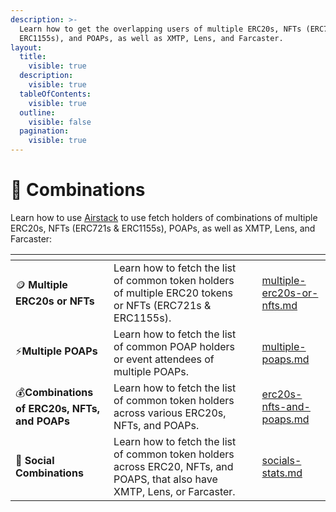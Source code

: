 ```yaml
---
description: >-
  Learn how to get the overlapping users of multiple ERC20s, NFTs (ERC721s &
  ERC1155s), and POAPs, as well as XMTP, Lens, and Farcaster.
layout:
  title:
    visible: true
  description:
    visible: true
  tableOfContents:
    visible: true
  outline:
    visible: false
  pagination:
    visible: true
---
```


# 🥗 Combinations

Learn how to use [Airstack](https://airstack.xyz) to use fetch holders of combinations of multiple ERC20s, NFTs (ERC721s & ERC1155s), POAPs, as well as XMTP, Lens, and Farcaster:

<table data-view="cards"><thead><tr><th></th><th></th><th></th><th data-hidden data-card-target data-type="content-ref"></th></tr></thead><tbody><tr><td><span data-gb-custom-inline data-tag="emoji" data-code="1fa99">🪙</span> <strong>Multiple ERC20s or NFTs</strong></td><td>Learn how to fetch the list of common token holders of multiple ERC20 tokens or NFTs (ERC721s &#x26; ERC1155s).</td><td></td><td><a href="multiple-erc20s-or-nfts.md">multiple-erc20s-or-nfts.md</a></td></tr><tr><td><span data-gb-custom-inline data-tag="emoji" data-code="26a1">⚡</span><strong>Multiple POAPs</strong></td><td>Learn how to fetch the list of common POAP holders or event attendees of multiple POAPs.</td><td></td><td><a href="multiple-poaps.md">multiple-poaps.md</a></td></tr><tr><td><span data-gb-custom-inline data-tag="emoji" data-code="1f4b0">💰</span><strong>Combinations of ERC20s, NFTs, and POAPs</strong></td><td>Learn how to fetch the list of common token holders across various ERC20s, NFTs, and POAPs.</td><td></td><td><a href="erc20s-nfts-and-poaps.md">erc20s-nfts-and-poaps.md</a></td></tr><tr><td><span data-gb-custom-inline data-tag="emoji" data-code="1f389">🎉</span> <strong>Social Combinations</strong></td><td>Learn how to fetch the list of common token holders across ERC20, NFTs, and POAPS, that also have XMTP, Lens, or Farcaster.</td><td></td><td><a href="socials-stats.md">socials-stats.md</a></td></tr></tbody></table>

